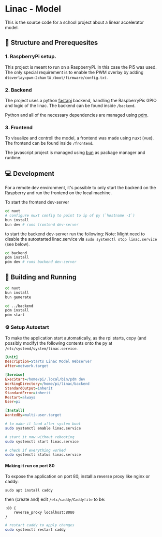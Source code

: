 # Linac - Model

This is the source code for a school project about a linear accelerator model.

## 🧩 Structure and Prerequesites

### 1. RaspberryPi setup.
This project is meant to run on a RaspberryPi. In this case the Pi5 was used.
The only special requirement is to enable the PWM overlay by adding `dtoverlay=pwm-2chan` to `/boot/firmware/config.txt`.

### 2. Backend

The project uses a python [fastapi](https://fastapi.tiangolo.com/) backend, handling the RaspberryPis GPIO and logic of the linac.
The backend can be found inside `/backend`.

Python and all of the necessary dependencies are managed using [pdm](https://pdm-project.org/latest/).

### 3. Frontend
To visualize and controll the model, a frontend was made using nuxt (vue).
The frontend can be found inside `/frontend`.

The javascript project is managed using [bun](https://bun.sh/) as package manager and runtime.


## 💻 Development


For a remote dev environment, it's possible to only start the backend on the Raspberry and run the frontend on the local machine.

To start the frontend dev-server
```sh
cd nuxt
# configure nuxt config to point to ip of py (`hostname -I`)
bun install
bun dev # runs frontend dev-server
```

to start the backend dev-server run the following:
Note: Might need to disable the autostarted linac.service via `sudo systemctl stop linac.service` (see below).

```sh
cd backend
pdm install
pdm dev # runs backend dev-server
```


## 🚀 Building and Running

```sh
cd nuxt
bun install
bun generate

cd ../backend
pdm install
pdm start
```

### ⚙️ Setup Autostart
To make the application start automatically, as the rpi starts, 
copy (and possibly modify) the following contents onto the py at `/etc/systemd/system/linac.service`.

```ini
[Unit]
Description=Starts Linac Model Webserver
After=network.target

[Service]
ExecStart=/home/pi/.local/bin/pdm dev
WorkingDirectory=/home/pi/linac/backend
StandardOutput=inherit
StandardError=inherit
Restart=always
User=pi

[Install]
WantedBy=multi-user.target
```

```sh
# to make it load after system boot
sudo systemctl enable linac.service

# start it now without rebooting
sudo systemctl start linac.service 

# check if everything worked
sudo systemctl status linac.service 
```


#### Making it run on port 80
To expose the application on port 80, install a reverse proxy like nginx or caddy:

```
sudo apt install caddy
```

then (create and) edit `/etc/caddy/Caddyfile` to be:

```caddyfile
:80 {
    reverse_proxy localhost:8080
}
```

```sh
# restart caddy to apply changes
sudo systemctl restart caddy
```

